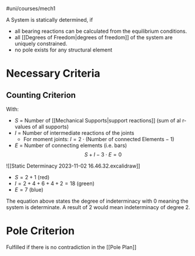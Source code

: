 #uni/courses/mech1 

A System is statically determined, if
- all bearing reactions can be calculated from the equilibrium conditions.
- all [[Degrees of Freedom|degrees of freedom]] of the system are uniquely constrained.
- no pole exists for any structural element

# Necessary Criteria

## Counting Criterion

With:
- $S$ = Number of [[Mechanical Supports|support reactions]] (sum of al r-values of all supports)
- $I$ = Number of intermediate reactions of the joints
	- For moment joints: $I = 2 \cdot (\text{Number of connected Elements}-1)$
- $E$ = Number of connecting elements (i.e. bars)
$$
S + I - 3 \cdot E = 0
$$

![[Static Determinacy 2023-11-02 16.46.32.excalidraw]]
- $S = 2 + 1$ (red)
- $I = 2 + 4 + 6 + 4 + 2 = 18$ (green)
- $E = 7$ (blue)

The equation above states the degree of indeterminacy with $0$ meaning the system is determinate. A result of $2$ would mean indeterminacy of degree $2$.

# Pole Criterion

Fulfilled if there is no contradiction in the [[Pole Plan]]